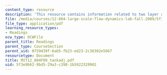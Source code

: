 ```yaml
---
content_type: resource
description: 'This resource contains information related to two layer adjustment. '
file: /media/courses/12-804-large-scale-flow-dynamics-lab-fall-2009/5f3e9b629bd529a3c3981b5922329902_MIT12_804F09_tankadj.pdf
file_type: application/pdf
learning_resource_types:
- Readings
ocw_type: OCWFile
parent_title: Readings
parent_type: CourseSection
parent_uid: 0759439f-6ab5-fb23-ed23-2c36302e5667
resourcetype: Document
title: MIT12_804F09_tankadj.pdf
uid: 5f3e9b62-9bd5-29a3-c398-1b5922329902
---
```

